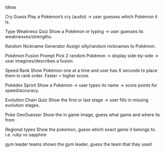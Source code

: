 Ideas

Cry Guess Play a Pokémon’s cry (audio) → user guesses which Pokémon it is.

Type Weakness Quiz Show a Pokémon or typing → user guesses its weaknesses/strengths.

Random Nickname Generator Assign silly/random nicknames to Pokémon.

Pokémon Fusion Prompt Pick 2 random Pokémon → display side-by-side → user imagines/describes a fusion.

Speed Rank Show Pokémon one at a time and user has X seconds to place them in rank order. Faster = higher score.

Pokédex Sprint Show a Pokémon → user types its name → score points for speed/accuracy.

Evolution Chain Quiz Show the first or last stage → user fills in missing evolution stages.

Poke GeoGuesser Show the in game image, guess what game and where its from

Regional types Show the pokemon, guess which exact game it belongs to. i.e. ruby vs sapphire

gym leader teams shown the gym leader, guess the team that they used
